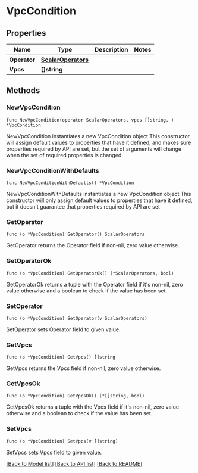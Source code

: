 # VpcCondition

## Properties

Name | Type | Description | Notes
------------ | ------------- | ------------- | -------------
**Operator** | [**ScalarOperators**](ScalarOperators.md) |  | 
**Vpcs** | **[]string** |  | 

## Methods

### NewVpcCondition

`func NewVpcCondition(operator ScalarOperators, vpcs []string, ) *VpcCondition`

NewVpcCondition instantiates a new VpcCondition object
This constructor will assign default values to properties that have it defined,
and makes sure properties required by API are set, but the set of arguments
will change when the set of required properties is changed

### NewVpcConditionWithDefaults

`func NewVpcConditionWithDefaults() *VpcCondition`

NewVpcConditionWithDefaults instantiates a new VpcCondition object
This constructor will only assign default values to properties that have it defined,
but it doesn't guarantee that properties required by API are set

### GetOperator

`func (o *VpcCondition) GetOperator() ScalarOperators`

GetOperator returns the Operator field if non-nil, zero value otherwise.

### GetOperatorOk

`func (o *VpcCondition) GetOperatorOk() (*ScalarOperators, bool)`

GetOperatorOk returns a tuple with the Operator field if it's non-nil, zero value otherwise
and a boolean to check if the value has been set.

### SetOperator

`func (o *VpcCondition) SetOperator(v ScalarOperators)`

SetOperator sets Operator field to given value.


### GetVpcs

`func (o *VpcCondition) GetVpcs() []string`

GetVpcs returns the Vpcs field if non-nil, zero value otherwise.

### GetVpcsOk

`func (o *VpcCondition) GetVpcsOk() (*[]string, bool)`

GetVpcsOk returns a tuple with the Vpcs field if it's non-nil, zero value otherwise
and a boolean to check if the value has been set.

### SetVpcs

`func (o *VpcCondition) SetVpcs(v []string)`

SetVpcs sets Vpcs field to given value.



[[Back to Model list]](../README.md#documentation-for-models) [[Back to API list]](../README.md#documentation-for-api-endpoints) [[Back to README]](../README.md)


